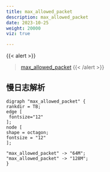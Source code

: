 ```yaml
---
title: max_allowed_packet
description: max_allowed_packet
date: 2023-10-25
weight: 20000
viz: true

---
```


{{< alert >}}
> [max_allowed_packet](https://opensource.actionsky.com/20220712-mysql/)
{{< /alert >}}


## 慢日志解析


```viz-dot
digraph "max_allowed_packet" {
rankdir = TB;
edge [
 fontsize="12"
];
node [
shape = octagon;
fontsize = "12"
];

"max_allowed_packet" -> "64M";
"max_allowed_packet" -> "128M";
}
```



